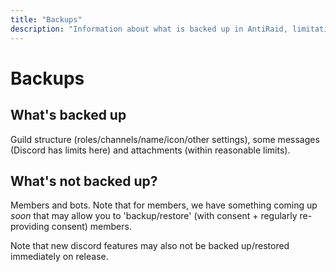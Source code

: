 ```yaml
---
title: "Backups"
description: "Information about what is backed up in AntiRaid, limitations, and additional details."
---
```


# Backups

## What's backed up

Guild structure (roles/channels/name/icon/other settings), some messages (Discord has limits here) and attachments (within reasonable limits).

## What's not backed up?

Members and bots. Note that for members, we have something coming up _soon_ that may allow you to 'backup/restore' (with consent + regularly re-providing consent) members.

Note that new discord features may also not be backed up/restored immediately on release.


